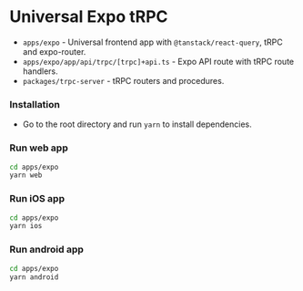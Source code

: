 # Universal Expo tRPC

- `apps/expo` - Universal frontend app with `@tanstack/react-query`, tRPC and expo-router.
- `apps/expo/app/api/trpc/[trpc]+api.ts` - Expo API route with tRPC route handlers.
- `packages/trpc-server` - tRPC routers and procedures.

### Installation

- Go to the root directory and run `yarn` to install dependencies.

### Run web app

```bash
cd apps/expo
yarn web
```

### Run iOS app

```bash
cd apps/expo
yarn ios
```

### Run android app

```bash
cd apps/expo
yarn android
```
